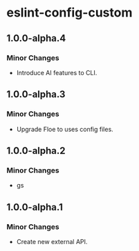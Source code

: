 # eslint-config-custom

## 1.0.0-alpha.4

### Minor Changes

- Introduce AI features to CLI.

## 1.0.0-alpha.3

### Minor Changes

- Upgrade Floe to uses config files.

## 1.0.0-alpha.2

### Minor Changes

- gs

## 1.0.0-alpha.1

### Minor Changes

- Create new external API.
